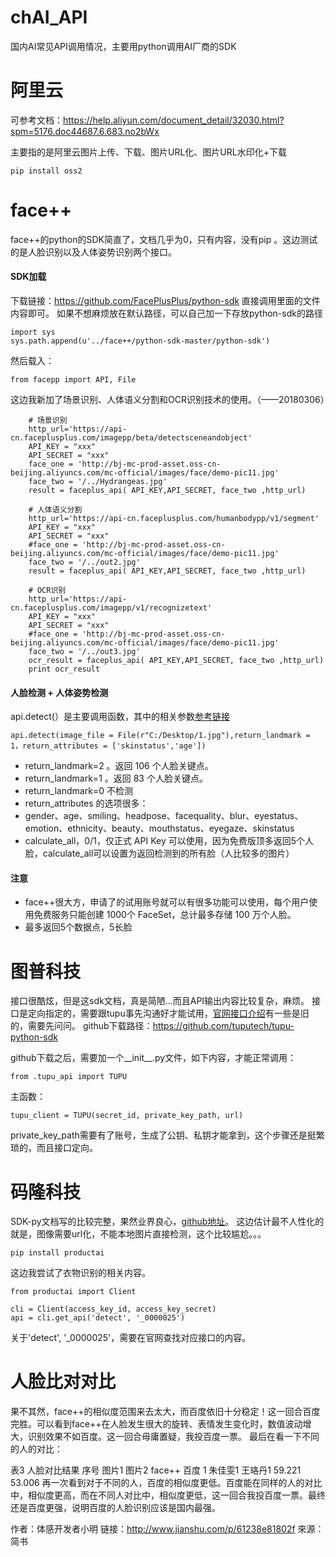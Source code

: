 # chAI_API

国内AI常见API调用情况，主要用python调用AI厂商的SDK



# 阿里云

可参考文档：https://help.aliyun.com/document_detail/32030.html?spm=5176.doc44687.6.683.no2bWx


主要指的是阿里云图片上传、下载、图片URL化、图片URL水印化+下载

```
pip install oss2
```

# face++
face++的python的SDK简直了，文档几乎为0，只有内容，没有pip 。这边测试的是人脸识别以及人体姿势识别两个接口。

#### SDK加载
下载链接：https://github.com/FacePlusPlus/python-sdk
直接调用里面的文件内容即可。
如果不想麻烦放在默认路径，可以自己加一下存放python-sdk的路径
```
import sys
sys.path.append(u'../face++/python-sdk-master/python-sdk')
```
然后载入：

```
from facepp import API, File
```

这边我新加了场景识别、人体语义分割和OCR识别技术的使用。（——20180306）
```
	# 场景识别
	http_url='https://api-cn.faceplusplus.com/imagepp/beta/detectsceneandobject'
	API_KEY = "xxx"
	API_SECRET = "xxx"
	face_one = 'http://bj-mc-prod-asset.oss-cn-beijing.aliyuncs.com/mc-official/images/face/demo-pic11.jpg'
	face_two = '/../Hydrangeas.jpg'
	result = faceplus_api( API_KEY,API_SECRET, face_two ,http_url)
	
	# 人体语义分割
	http_url='https://api-cn.faceplusplus.com/humanbodypp/v1/segment'
	API_KEY = "xxx"
	API_SECRET = "xxx"
	#face_one = 'http://bj-mc-prod-asset.oss-cn-beijing.aliyuncs.com/mc-official/images/face/demo-pic11.jpg'
	face_two = '/../out2.jpg'
	result = faceplus_api( API_KEY,API_SECRET, face_two ,http_url)

	# OCR识别
	http_url='https://api-cn.faceplusplus.com/imagepp/v1/recognizetext'
	API_KEY = "xxx"
	API_SECRET = "xxx"
	#face_one = 'http://bj-mc-prod-asset.oss-cn-beijing.aliyuncs.com/mc-official/images/face/demo-pic11.jpg'
	face_two = '/../out3.jpg'
	ocr_result = faceplus_api( API_KEY,API_SECRET, face_two ,http_url) 
	print ocr_result
```

#### 人脸检测 + 人体姿势检测
api.detect(）是主要调用函数，其中的相关参数[参考链接](https://console.faceplusplus.com.cn/documents/4888373)


```
api.detect(image_file = File(r"C:/Desktop/1.jpg"),return_landmark = 1，return_attributes = ['skinstatus','age'])
```

 - return_landmark=2 。返回 106 个人脸关键点。
 - return_landmark=1	。返回 83 个人脸关键点。
 - return_landmark=0	不检测
 - return_attributes 的选项很多：
 - gender、age、smiling、headpose、facequality、blur、eyestatus、emotion、ethnicity、beauty、mouthstatus、eyegaze、skinstatus
 - calculate_all，0/1，仅正式 API Key
   可以使用，因为免费版顶多返回5个人脸，calculate_all可以设置为返回检测到的所有脸（人比较多的图片）
   
#### 注意
 - face++很大方，申请了的试用账号就可以有很多功能可以使用，每个用户使用免费服务只能创建 1000个 FaceSet，总计最多存储 100 万个人脸。
 - 最多返回5个数据点，5长脸

# 图普科技
接口很酷炫，但是这sdk文档，真是简陋...而且API输出内容比较复杂，麻烦。
接口是定向指定的，需要跟tupu事先沟通好才能试用，[官网接口介绍](https://www.tuputech.com/api/tasks)有一些是旧的，需要先问问。
github下载路径：https://github.com/tuputech/tupu-python-sdk

github下载之后，需要加一个__init__.py文件，如下内容，才能正常调用：
```
from .tupu_api import TUPU
```

主函数：

```
tupu_client = TUPU(secret_id, private_key_path, url)
```
private_key_path需要有了账号，生成了公钥、私钥才能拿到，这个步骤还是挺繁琐的，而且接口定向。


# 码隆科技

SDK-py文档写的比较完整，果然业界良心，[github地址](https://github.com/MalongTech/productai-python-sdk)。
这边估计最不人性化的就是，图像需要url化，不能本地图片直接检测，这个比较尴尬。。。
```
pip install productai
```
这边我尝试了衣物识别的相关内容。
```
from productai import Client

cli = Client(access_key_id, access_key_secret)
api = cli.get_api('detect', '_0000025')
```
关于'detect', '_0000025'，需要在官网查找对应接口的内容。

# 人脸比对对比
果不其然，face++的相似度范围来去太大，而百度依旧十分稳定！这一回合百度完胜。可以看到face++在人脸发生很大的旋转、表情发生变化时，数值波动增大，识别效果不如百度。这一回合毋庸置疑，我投百度一票。
最后在看一下不同的人的对比：

表3	人脸对比结果
序号	图片1	图片2	face++	百度
1	朱佳雯1	王珞丹1	59.221	53.006
再一次看到对于不同的人，百度的相似度更低。百度能在同样的人的对比中，相似度更高，而在不同人对比中，相似度更低，这一回合我投百度一票。最终还是百度更强，说明百度的人脸识别应该是国内最强。

作者：体感开发者小明
链接：http://www.jianshu.com/p/61238e81802f
來源：简书
